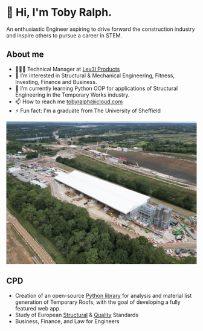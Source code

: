 # 👋 Hi, I'm Toby Ralph.
An enthusiastic Engineer aspiring to drive forward the construction industry and inspire others to pursue a career in STEM. 
## About me
- 🧑🏻‍💻 Technical Manager at [Lev3l Products](lev3l.co.uk)
- 👀 I’m interested in Structural & Mechanical Engineering, Fitness, Investing, Finance and Business. 
- 🌱 I’m currently learning Python OOP for applications of Structural Engineering in the Temporary Works industry.
- 📫 How to reach me tobyralph@icloud.com
- ⚡ Fun fact: I'm a graduate from The University of Sheffield

![](DJI_0042.JPG)

## CPD
- Creation of an open-source [Python library](https://github.com/to8yr/roof) for analysis and material list generation of Temporary Roofs; with the goal of developing a fully featured web app. 
- Study of European [Structural](https://knowledge.bsigroup.com/products/eurocode-basis-of-structural-and-geotechnical-design?version=standard) & [Quality](https://www.bsigroup.com/en-GB/capabilities/quality-management/iso-9001-quality-management-systems/) Standards
- Business, Finance, and Law for Engineers

